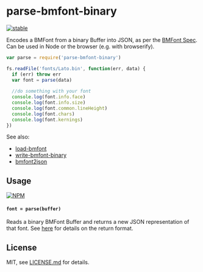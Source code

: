 # parse-bmfont-binary

[![stable](http://badges.github.io/stability-badges/dist/stable.svg)](http://github.com/badges/stability-badges)

Encodes a BMFont from a binary Buffer into JSON, as per the [BMFont Spec](http://www.angelcode.com/products/bmfont/doc/file_format.html). Can be used in Node or the browser (e.g. with browserify).

```js
var parse = require('parse-bmfont-binary')

fs.readFile('fonts/Lato.bin', function(err, data) {
  if (err) throw err
  var font = parse(data)
  
  //do something with your font
  console.log(font.info.face)
  console.log(font.info.size)
  console.log(font.common.lineHeight)
  console.log(font.chars)
  console.log(font.kernings)
})
```

See also: 

- [load-bmfont](https://www.npmjs.com/package/load-bmfont)
- [write-bmfont-binary](https://www.npmjs.com/package/write-bmfont-binary)
- [bmfont2json](https://www.npmjs.com/package/bmfont2json)

## Usage

[![NPM](https://nodei.co/npm/parse-bmfont-binary.png)](https://www.npmjs.com/package/parse-bmfont-binary)

#### `font = parse(buffer)`

Reads a binary BMFont Buffer and returns a new JSON representation of that font. See [here](https://github.com/mattdesl/bmfont2json/wiki/JsonSpec) for details on the return format.

## License

MIT, see [LICENSE.md](http://github.com/Jam3/parse-bmfont-binary/blob/master/LICENSE.md) for details.
